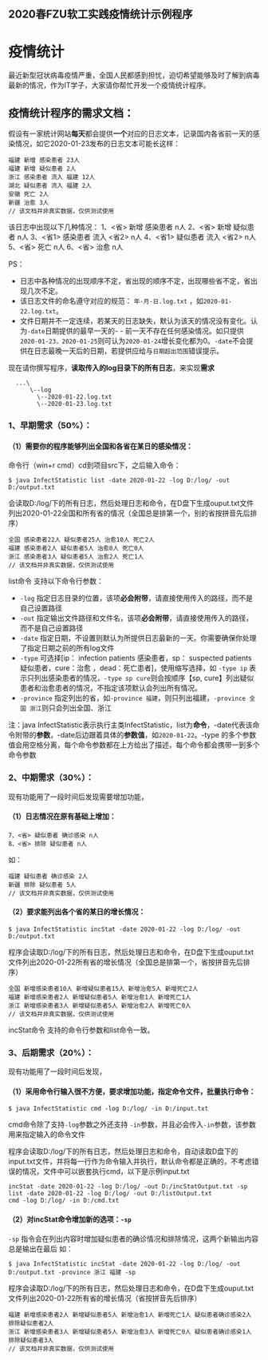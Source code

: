 ## 2020春FZU软工实践疫情统计示例程序


# 疫情统计

最近新型冠状病毒疫情严重，全国人民都感到担忧，迫切希望能够及时了解到病毒最新的情况，作为IT学子，大家请你帮忙开发一个疫情统计程序。

## 疫情统计程序的需求文档：

假设有一家统计网站**每天**都会提供**一个**对应的日志文本，记录国内各省前一天的感染情况，如它2020-01-23发布的日志文本可能长这样：

```
福建 新增 感染患者 23人
福建 新增 疑似患者 2人
浙江 感染患者 流入 福建 12人
湖北 疑似患者 流入 福建 2人
安徽 死亡 2人
新疆 治愈 3人
// 该文档并非真实数据，仅供测试使用
```
该日志中出现以下几种情况：
1、<省> 新增 感染患者 n人
2、<省> 新增 疑似患者 n人
3、<省1> 感染患者 流入 <省2> n人
4、<省1> 疑似患者 流入 <省2> n人
5、<省> 死亡 n人
6、<省> 治愈 n人

PS：
- 日志中各种情况的出现顺序不定，省出现的顺序不定，出现哪些省不定，省出现几次不定。
- 该日志文件的命名遵守对应的规范： `年-月-日.log.txt` ，如`2020-01-22.log.txt`。
- 文件日期并不一定连续，若某天的日志缺失，默认为该天的情况没有变化。认为`-date`日期提供的最早一天的- - 前一天不存在任何感染情况。如只提供`2020-01-23，2020-01-25`则可认为`2020-01-24`增长变化都为0。`-date`不会提供在日志最晚一天后的日期，若提供应给与`日期超出范围`错误提示。

现在请你撰写程序，**读取传入的log目录下的所有日志**，来实现**需求**
```
  ...\
      \--log
        \--2020-01-22.log.txt
        \--2020-01-23.log.txt
```

### 1、早期需求（50%）：
#### （1）需要你的程序能够列出全国和各省在某日的感染情况：
命令行（win+r cmd）cd到项目src下，之后输入命令：
```
$ java InfectStatistic list -date 2020-01-22 -log D:/log/ -out D:/output.txt
```
会读取D:/log/下的所有日志，然后处理日志和命令，在D盘下生成ouput.txt文件列出2020-01-22全国和所有省的情况（全国总是排第一个，别的省按拼音先后排序）
```
全国 感染患者22人 疑似患者25人 治愈10人 死亡2人
福建 感染患者2人 疑似患者5人 治愈0人 死亡0人
浙江 感染患者3人 疑似患者5人 治愈2人 死亡1人
// 该文档并非真实数据，仅供测试使用
```

list命令 支持以下命令行参数：

- `-log` 指定日志目录的位置，该项**必会附带**，请直接使用传入的路径，而不是自己设置路径
- `-out` 指定输出文件路径和文件名，该项**必会附带**，请直接使用传入的路径，而不是自己设置路径
- `-date` 指定日期，不设置则默认为所提供日志最新的一天。你需要确保你处理了指定日期之前的所有log文件
- `-type` 可选择[ip： infection patients 感染患者，sp： suspected patients 疑似患者，cure：治愈 ，dead：死亡患者]，使用缩写选择，如 `-type ip` 表示只列出感染患者的情况，`-type sp cure`则会按顺序【sp, cure】列出疑似患者和治愈患者的情况，不指定该项默认会列出所有情况。
- `-province` 指定列出的省，如`-province 福建`，则只列出福建，`-province 全国 浙江`则只会列出全国、浙江

注：java InfectStatistic表示执行主类InfectStatistic，list为**命令**，-date代表该命令附带的**参数**，-date后边跟着具体的**参数值**，如`2020-01-22`。-type 的多个参数值会用空格分离，每个命令参数都在上方给出了描述，每个命令都会携带一到多个命令参数


### 2、中期需求（30%）：
现有功能用了一段时间后发现需要增加功能，
#### （1）日志情况在原有基础上增加：
```
7、<省> 疑似患者 确诊感染 n人
8、<省> 排除 疑似患者 n人
```
如：
```
福建 疑似患者 确诊感染 2人
新疆 排除 疑似患者 5人
// 该文档并非真实数据，仅供测试使用
```
#### （2）要求能列出各个省的某日的增长情况：
```
$ java InfectStatistic incStat -date 2020-01-22 -log D:/log/ -out D:/output.txt
```
程序会读取D:/log/下的所有日志，然后处理日志和命令，在D盘下生成ouput.txt文件列出2020-01-22所有省的增长情况（全国总是排第一个，省按拼音先后排序）
```
全国 新增感染患者10人 新增疑似患者15人 新增治愈5人 新增死亡2人
福建 新增感染患者2人 新增疑似患者5人 新增治愈1人 新增死亡1人
浙江 新增感染患者3人 新增疑似患者5人 新增治愈2人 新增死亡0人
// 该文档并非真实数据，仅供测试使用
```

incStat命令 支持的命令行参数和list命令一致。

### 3、后期需求（20%）：
现有功能用了一段时间后发现，

#### （1）采用命令行输入很不方便，要求增加功能，指定命令文件，批量执行命令：
```
$ java InfectStatistic cmd -log D:/log/ -in D:/input.txt
```

cmd命令除了支持`-log`参数之外还支持 `-in`参数，并且必会传入`-in`参数，该参数用来指定输入的命令文件

程序会读取D:/log/下的所有日志，然后处理日志和命令，自动读取D盘下的input.txt文件，并将每一行作为命令输入并执行，默认命令都是正确的，不考虑错误的情况，文件中可以嵌套执行cmd，以下是示例input.txt
```
incStat -date 2020-01-22 -log D:/log/ -out D:/incStatOutput.txt -sp
list -date 2020-01-22 -log D:/log/ -out D:/listOutput.txt
cmd -log D:/log/ -in D:/cmd.txt
```


#### （2）对incStat命令增加新的选项：`-sp`
`-sp` 指令会在列出内容时增加疑似患者的确诊情况和排除情况，这两个新输出内容总是输出在最后
如：
```
$ java InfectStatistic incStat -date 2020-01-22 -log D:/log/ -out D:/output.txt -province 浙江 福建 -sp 
```
程序会读取D:/log/下的所有日志，然后处理日志和命令，在D盘下生成ouput.txt文件列出2020-01-22所有省的增长情况（省按拼音先后排序）
```
福建 新增感染患者2人 新增疑似患者5人 新增治愈1人 新增死亡1人 疑似患者确诊感染2人 排除疑似患者2人
浙江 新增感染患者3人 新增疑似患者5人 新增治愈3人 新增死亡0人 疑似患者确诊感染1人 排除疑似患者3人
// 该文档并非真实数据，仅供测试使用
```
